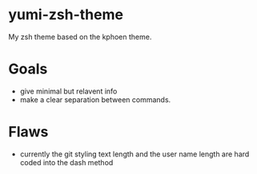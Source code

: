 # yumi-zsh-theme
My zsh theme based on the kphoen theme.

# Goals
 - give minimal but relavent info
 - make a clear separation between commands.


# Flaws
 - currently the git styling text length and the user name length are hard coded into the dash method
